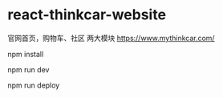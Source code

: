 # react-thinkcar-website
官网首页，购物车、社区 两大模块
https://www.mythinkcar.com/

 npm install

 npm run dev

 npm run deploy
